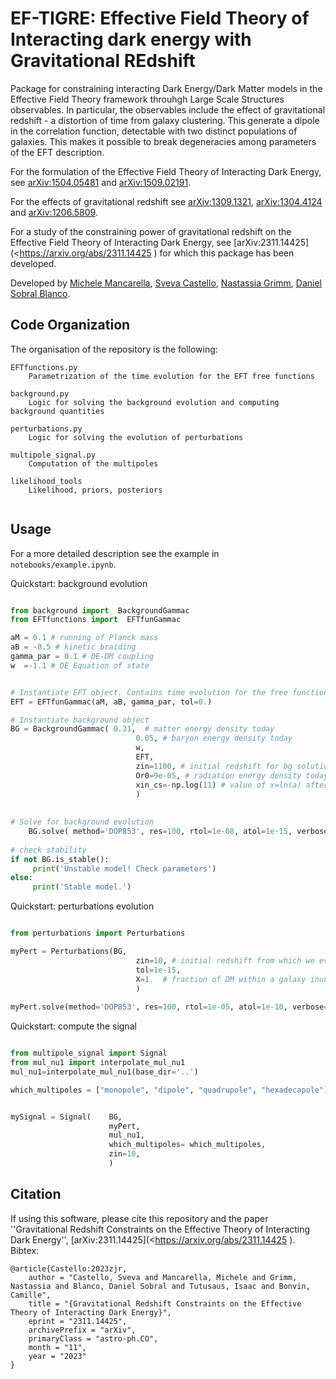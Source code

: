 # EF-TIGRE: Effective Field Theory of Interacting dark energy with Gravitational REdshift

Package for constraining interacting Dark Energy/Dark Matter models in the Effective Field Theory framework throuhgh Large Scale Structures observables. In particular, the observables include the effect of gravitational redshift - a distortion of time from galaxy clustering. This generate a dipole in the correlation function, detectable with two distinct populations of galaxies. This makes it possible to break degeneracies among parameters of the EFT description.

For the formulation of the Effective Field Theory of Interacting Dark Energy, see [arXiv:1504.05481](<https://arxiv.org/abs/1504.05481>) and [arXiv:1509.02191](<https://arxiv.org/abs/1509.02191>).

For the effects of gravitational redshift see [arXiv:1309.1321](<https://arxiv.org/abs/1309.1321>), [arXiv:1304.4124](<https://arxiv.org/abs/1304.4124>) and [arXiv:1206.5809](<https://arxiv.org/abs/1206.5809>).

For a study of the constraining power of gravitational redshift on the Effective Field Theory of Interacting Dark Energy, see [arXiv:2311.14425](<https://arxiv.org/abs/2311.14425 ) for which this package has been developed.

Developed by [Michele Mancarella](<https://github.com/Mik3M4n>), [Sveva Castello](<https://github.com/SvevaCastello>), [Nastassia Grimm](<https://github.com/NastassiaG>), [Daniel Sobral Blanco](<https://github.com/dasobral>).




## Code Organization
The organisation of the repository is the following:

```
EFTfunctions.py 
	Parametrization of the time evolution for the EFT free functions

background.py 
	Logic for solving the background evolution and computing background quantities
	
perturbations.py  
	Logic for solving the evolution of perturbations

multipole_signal.py  
	Computation of the multipoles
	
likelihood_tools
	Likelihood, priors, posteriors			
						
```

## Usage

For a more detailed description see the example in  ```notebooks/example.ipynb```. 

Quickstart: background evolution

```python

from background import  BackgroundGammac
from EFTfunctions import  EFTfunGammac

aM = 0.1 # running of Planck mass
aB = -0.5 # kinetic braiding
gamma_par = 0.1 # DE-DM coupling
w  =-1.1 # DE Equation of state


# Instantiate EFT object. Contains time evolution for the free functions
EFT = EFTfunGammac(aM, aB, gamma_par, tol=0.)

# Instantiate background object
BG = BackgroundGammac( 0.31,  # matter energy density today
							0.05, # baryon energy density today
							w,  
							EFT, 
							zin=1100, # initial redshift for bg solution							tol=1e-15, 
							Or0=9e-05, # radiation energy density today
							xin_cs=-np.log(11) # value of x=ln(a) after which we impose stability of the perturbations
							)
    
    
# Solve for background evolution
    BG.solve( method='DOP853', res=100, rtol=1e-08, atol=1e-15, verbose=True)
    
# check stability
if not BG.is_stable():  
     print('Unstable model! Check parameters')
else:
     print('Stable model.')

```

Quickstart: perturbations evolution

```python

from perturbations import Perturbations

myPert = Perturbations(BG, 
							zin=10, # initial redshift from which we evolve perturbations
							tol=1e-15, 
							X=1.  # fraction of DM within a galaxy inunits of the background fraction of DM
							)
    
myPert.solve(method='DOP853', res=100, rtol=1e-05, atol=1e-10, verbose=True)

```


Quickstart: compute the signal

```python

from multipole_signal import Signal
from mul_nu1 import interpolate_mul_nu1
mul_nu1=interpolate_mul_nu1(base_dir='..')

which_multipoles = ["monopole", "dipole", "quadrupole", "hexadecapole"]


mySignal = Signal(	  BG, 
                      myPert, 
                      mul_nu1, 
                      which_multipoles= which_multipoles, 
                      zin=10, 
                      )

```


## Citation

If using this software, please cite this repository and the paper ''Gravitational Redshift Constraints on the Effective Theory of Interacting Dark Energy'', [arXiv:2311.14425](<https://arxiv.org/abs/2311.14425 ). Bibtex:

```
@article{Castello:2023zjr,
    author = "Castello, Sveva and Mancarella, Michele and Grimm, Nastassia and Blanco, Daniel Sobral and Tutusaus, Isaac and Bonvin, Camille",
    title = "{Gravitational Redshift Constraints on the Effective Theory of Interacting Dark Energy}",
    eprint = "2311.14425",
    archivePrefix = "arXiv",
    primaryClass = "astro-ph.CO",
    month = "11",
    year = "2023"
}
```